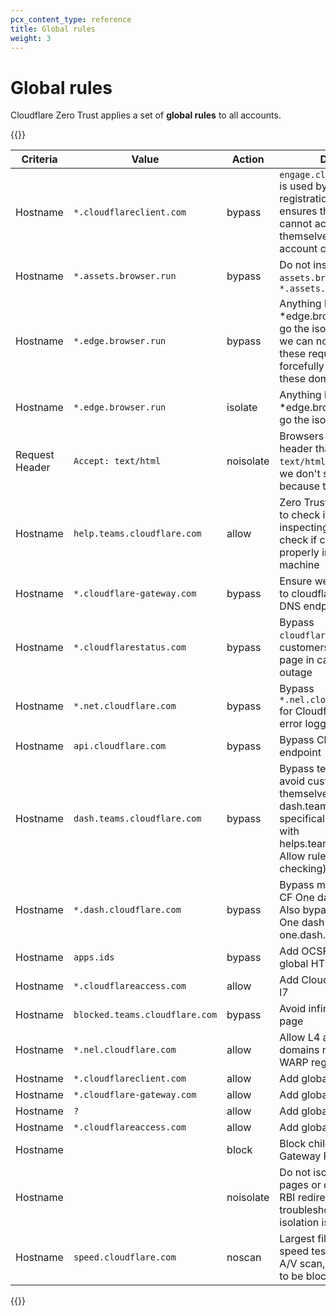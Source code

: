 ```yaml
---
pcx_content_type: reference
title: Global rules
weight: 3
---
```


# Global rules

Cloudflare Zero Trust applies a set of **global rules** to all accounts.

{{<table-wrap>}}

| Criteria       | Value                          | Action    | Description                                                                                                                                                                                               |
| -------------- | ------------------------------ | --------- | --------------------------------------------------------------------------------------------------------------------------------------------------------------------------------------------------------- |
| Hostname       | `*.cloudflareclient.com`       | bypass    | `engage.cloudflareclient.com` is used by client for registration. This policy ensures that customers cannot accidentally block themselves from making account changes.                                    |
| Hostname       | `*.assets.browser.run`         | bypass    | Do not inspect `assets.browser.run` or `*.assets.browser.run`                                                                                                                                             |
| Hostname       | `*.edge.browser.run`           | bypass    | Anything bound for \*edge.browser.run needs to go the isolation browser. But we can not let the users DNI these requests, so we forcefully turn on inspect on these domains                               |
| Hostname       | `*.edge.browser.run`           | isolate   | Anything bound for \*edge.browser.run needs to go the isolation browser                                                                                                                                   |
| Request Header | `Accept: text/html`            | noisolate | Browsers issue an `Accept:` header that begins with `text/html`. Do not isolate if we don't see such a header because this is not a browser                                                               |
| Hostname       | `help.teams.cloudflare.com`    | allow     | Zero Trust client will use this to check if Gateway is on by inspecting cert. Also will check if certificate is properly installed on client machine                                                      |
| Hostname       | `*.cloudflare-gateway.com`     | bypass    | Ensure we bypass requests to cloudflare-gateway.com DNS endpoint                                                                                                                                          |
| Hostname       | `*.cloudflarestatus.com`       | bypass    | Bypass `cloudflarestatus.com` so customers can reach the page in case of Gateway outage                                                                                                                   |
| Hostname       | `*.net.cloudflare.com`         | bypass    | Bypass `*.nel.cloudflarestatus.com` for Cloudflare's network error logging feature                                                                                                                        |
| Hostname       | `api.cloudflare.com`           | bypass    | Bypass Cloudflare API endpoint                                                                                                                                                                            |
| Hostname       | `dash.teams.cloudflare.com`    | bypass    | Bypass teams dashboard to avoid customers locking themselves out. Only match dash.teams.cloudflare.com specifically to avoid clashing with helps.teams.cloudflare.com Allow rule (used for cert checking) |
| Hostname       | `*.dash.cloudflare.com`        | bypass    | Bypass main dash (need if CF One dash moves to /one). Also bypass subdomains (if One dash moves to one.dash.\*)                                                                                           |
| Hostname       | `apps.ids`                     | bypass    | Add OCSP application to global HTTP bypass rules                                                                                                                                                          |
| Hostname       | `*.cloudflareaccess.com`       | allow     | Add Cloudflare Access Allow l7                                                                                                                                                                            |
| Hostname       | `blocked.teams.cloudflare.com` | bypass    | Avoid infinite loop on block page                                                                                                                                                                         |
| Hostname       | `*.nel.cloudflare.com`         | allow     | Allow L4 access to SNI domains necessary for WARP registration                                                                                                                                            |
| Hostname       | `*.cloudflareclient.com`       | allow     | Add global SNI rules                                                                                                                                                                                      |
| Hostname       | `*.cloudflare-gateway.com`     | allow     | Add global SNI rules                                                                                                                                                                                      |
| Hostname       | `?`                            | allow     | Add global SNI rules                                                                                                                                                                                      |
| Hostname       | `*.cloudflareaccess.com`       | allow     | Add global SNI rules                                                                                                                                                                                      |
| Hostname       |                                | block     | Block child abuse on the Gateway Proxy                                                                                                                                                                    |
| Hostname       |                                | noisolate | Do not isolate any help pages or developer docs that RBI redirects to help users troubleshoot configuration or isolation issues.                                                                          |
| Hostname       | `speed.cloudflare.com`         | noscan    | Largest files transmitted in speed test are too large to A/V scan, causing speedtest to be blocked.                                                                                                       |

{{</table-wrap>}}
